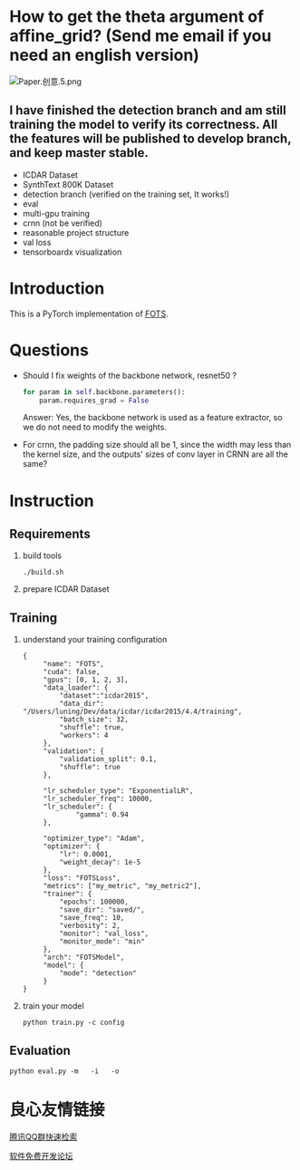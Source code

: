 # How to get the theta argument of affine_grid? (Send me email if you need an english version)

![Paper.创意.5.png](https://i.loli.net/2019/12/14/kJ6rKD1C7lMP9xT.png)

## I have finished the detection branch and am still training the model to verify its correctness. All the features will be published to develop branch, and keep master stable. 
 - ICDAR Dataset 
 - SynthText 800K Dataset
 - detection branch (verified on the training set, It works!)
 - eval
 - multi-gpu training
 - crnn (not be verified)
 - reasonable project structure
 - val loss
 - tensorboardx visualization

# Introduction

This is a PyTorch implementation of [FOTS](https://arxiv.org/abs/1801.01671). 
 
# Questions

- Should I fix weights of the backbone network, resnet50 ?
  ```python
  for param in self.backbone.parameters():
      param.requires_grad = False
  ```
  Answer: Yes, the backbone network is used as a feature extractor, so we do not need to modify the weights.
 
- For crnn, the padding size should all be 1, since the width may less than the kernel size, and the outputs' sizes of 
conv layer in CRNN are all the same? 

# Instruction

## Requirements

1. build tools

   ```
   ./build.sh
   ```

2. prepare ICDAR Dataset


## Training

1. understand your training configuration

   ```
   {
        "name": "FOTS",
        "cuda": false,
        "gpus": [0, 1, 2, 3],
        "data_loader": {
            "dataset":"icdar2015",
            "data_dir": "/Users/luning/Dev/data/icdar/icdar2015/4.4/training",
            "batch_size": 32,
            "shuffle": true,
            "workers": 4
        },
        "validation": {
            "validation_split": 0.1,
            "shuffle": true
        },
    
        "lr_scheduler_type": "ExponentialLR",
        "lr_scheduler_freq": 10000,
        "lr_scheduler": {
                "gamma": 0.94
        },
     
        "optimizer_type": "Adam",
        "optimizer": {
            "lr": 0.0001,
            "weight_decay": 1e-5
        },
        "loss": "FOTSLoss",
        "metrics": ["my_metric", "my_metric2"],
        "trainer": {
            "epochs": 100000,
            "save_dir": "saved/",
            "save_freq": 10,
            "verbosity": 2,
            "monitor": "val_loss",
            "monitor_mode": "min"
        },
        "arch": "FOTSModel",
        "model": {
            "mode": "detection"
        }
   }

   ``` 

2. train your model

   ```
   python train.py -c config

   ```
   
## Evaluation

```
python eval.py -m   -i   -o  

```





 # 良心友情链接

[腾讯QQ群快速检索](http://u.720life.cn/s/8cf73f7c)

[软件免费开发论坛](http://u.720life.cn/s/bbb01dc0)